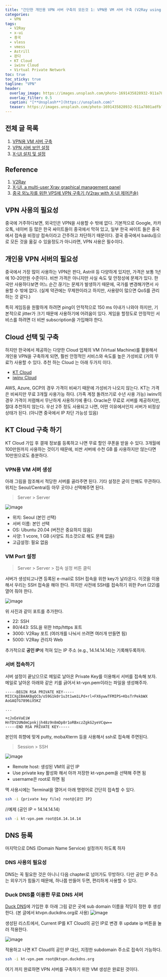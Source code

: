 ```yaml
---
title: "간단한 개인용 VPN 서버 구축의 모든것 1: VPN용 VM 서버 구축 (V2Ray using X-UI)"
categories:
  - VPN 
tags:
  - V2Ray
  - x-ui
  - 중국
  - vless
  - vmess
  - Astrill
  - 판다
  - KT Cloud
  - iwinv Cloud
  - Virtual Private Network
toc: true
toc_sticky: true
tagline: "VPN"
header:
  overlay_image: https://images.unsplash.com/photo-1691435828932-911a7801adfb?ixlib=rb-4.0.3&ixid=M3wxMjA3fDB8MHxwaG90by1wYWdlfHx8fGVufDB8fHx8fA%3D%3D&auto=format&fit=crop&w=3132&q=80
  overlay_filter: 0.5
  caption: "[**Unsplash**](https://unsplash.com)"
  teaser: https://images.unsplash.com/photo-1691435828932-911a7801adfb?ixlib=rb-4.0.3&ixid=M3wxMjA3fDB8MHxwaG90by1wYWdlfHx8fGVufDB8fHx8fA%3D%3D&auto=format&fit=crop&w=3132&q=80
---
```


## 전체 글 목록
1. [VPN용 VM 서버 구축](https://wakenhole.github.io/vpn/vpn_server_conf_1/)
2. [VPN 서버 보안 설정](https://wakenhole.github.io/vpn/vpn_server_conf_2/)
3. [X-UI 설치 및 설정](https://wakenhole.github.io/vpn/vpn_server_conf_3/)


## Reference
1. [V2Ray](https://www.v2ray.com/)
2. [X-UI, a multi-user Xray graphical management panel](https://seakfind.github.io/2021/10/10/X-UI/)
3. [중국 외노자를 위한 VPS에 VPN 구축기 (V2ray with X-UI 제어콘솔)](https://www.clien.net/service/board/lecture/17799473)

## VPN 사용의 필요성

중국에 거주하다보면, 외국인은 VPN을 사용할 수 밖에 없다. 
기본적으로 Google, 카카오톡, 네이버 등 많은 한국 싸이트들이 중국에서 막혀 있고, 
일부 한국 싸이트 들은 중국에서 접속을 비정상 접속이라고 간주하고 차단하기 때문이다. 
결국 중국에서 baidu등으로 모든 것을 옮길 수 있을정도가 아니라면, VPN 사용은 필수이다.

## 개인용 VPN 서버의 필요성

중국에서 가장 많이 사용하는 VPN은 판다, Astrill 등 다양하게 있지만, 가격은 보통 1년에 10-20만원 수준이다. 
비싼 가격은 아니지만 사실 속도 및 안정성에 문제가 있다. 
한국만 사용하다보면 어느 순간 끊기는 문제가 발생하기 때문에, 국가를 변경해가면서 사용할 수 밖에 없다. 
(실제 약관에는 무제한이라고 하지만, 사용량이 많으면 QoS를 관리하는 것 같다.)

특히 게임등을 원활하게 하려면 ping이 안적적으로 150 ms 이내가 나와야 하지만, 
기본적으로 jitter가 크기 때문에 사용하기에 어려움이 있다. 
게임을 할정도로 안정적인 서비스를 하려면 더 비싼 subscription을 가입해야 한다. 

## Cloud 선택 및 구축

하지만 한국에서 제공하는 다양한 Cloud 업체의 VM (Virtual Machine)를 활용해서 개인용 VPN을 구축하게 되면, 
훨씬 안정적인 서비스와 속도를 높은 가성비로 (거의 무료?) 사용할 수 있다.
추천 하는 Cloud 는 아래 두가지 이다. 
* [KT Cloud](https://cloud.kt.com/)
* [iwinv Cloud](https://www.iwinv.kr/)

AWS, Azure, GCP의 경우 가격이 비싸기 때문에 가성비가 나오지 않는다. 
KT는 가격은 비싸지만 무료 3개월 사용가능 하다. (가족 계정 돌려쓰기로 수년 사용 가능)
iwinv의 경우 가격이 저렴해서 무난하게 사용하기에 좋다. 
Oracle은 무료로 서버를 제공하지만, 절대 추천하지 않는다. 
우선 2주 정도 사용되고 나면, 어떤 이유에서인지 서버가 비정상상태가 된다. (아니면 중국에서 IP 차단 가능성 있음)

## KT Cloud 구축 하기 

KT Cloud 가입 후 결재 정보를 등록하고 나면 무료 할인 쿠폰을 받을 수 있다. 
3개월에 100만원까지 사용하는 것이기 때문에, 
비싼 서버에 수천 GB 를 사용하지만 않는다면 10만원으로도 충분하다.

### VPN용 VM 서버 생성
아래 그림을 참조해서 적당한 서버를 골라주면 된다. 
기타 설정은 굳이 안해도 무관하다. 
위치는 Seoul/Central등 아무 곳이나 선택해주면 된다. 

> Server > Server

![image](https://user-images.githubusercontent.com/2586880/270099105-810e87cd-ec40-42a8-b52b-1450a04f6f24.png)
* 위치: Seoul (본인 선택)
* 서버 이름: 본인 선택
* OS: Ubuntu 20.04 (버전은 중요하지 않음)
* 사양: 1 vcore, 1 GB (사양도 최소것으로 해도 문제 없음)
* 고급설정: 필요 없음  

### VM Port 설정
> Server > Server > 접속 설정 버튼 클릭

서버가 생성되고나면 등록된 e-mail로 SSH 접속을 위한 key가 날라온다.
이것을 이용해서 우리는 SSH 접속을 해야 한다. 하지만 사전에 SSH를 접속하기 위한 Port (22)를 열어 줘야 한다. 

![image](https://user-images.githubusercontent.com/2586880/270139894-d23ddb39-0730-424c-ac9d-1960928346ed.png)

위 사진과 같이 포트를 추가한다. 
* 22: SSH
* 80/443: SSL을 위한 http/https 포트
* 3000: V2Ray 포트 (여러개를 나눠서 쓰려면 여러개 만들면 됨)
* 5000: V2Ray 관리자 Web

추가적으로 **공인 IP**에 적혀 있는 IP 주소 (e.g., 14.14.14.14)는 기록해두록하자. 


### 서버 접속하기 

서버 설정이 끝났으므로 메일로 날아온 Private Key를 이용해서 서버를 접속해 보자. 
메일로 날아온 아래와 같은 키를 긁어서 kt-vpn.pem이라는 파일을 생성해주자. 

```
-----BEGIN RSA PRIVATE KEY-----
MIICXgIBAAKBgQCb/o59G1k0r1u3t1wm1LPd+rl+FX6ywwTFMIPS+KbsTrPekbWX
AoGAQ7G7896iX5KZ

...

+cJxEeVaEiW
HnTDV2UNdmCpnkjjh48z9n8mDp8r1oRBxczZgkG2yeVCqw==
-----END RSA PRIVATE KEY-----
```

본인의 취향에 맞게 putty, mobaXterm 등을 사용해서 ssh로 접속해 주면된다. 

> Session > SSH 

![image](https://user-images.githubusercontent.com/2586880/270100322-23a8b715-494a-48c5-a0a1-1625e68a7f67.png)
* Remote host: 생성된 VM의 공인 IP
* Use private key 활성화 해서 아까 저장한 kt-vpn.pem을 선택해 주면 됨
* username은 root로 하면 됨

맥 사용시에는 Terminal을 열어서 아래 명령어로 간단히 접속할 수 있다. 
```sh
ssh -i {private key file} root@{공인 IP}
```
//예제 (공인 IP = 14.14.14.14)
```sh
ssh -i kt-vpn.pem root@14.14.14.14
```

## DNS 등록

마지막으로 DNS (Domain Name Service) 설정까지 하도록 하자

### DNS 사용의 필요성

DNS는 꼭 필요한 것은 아니니 다음 chapter로 넘어가도 무방하다. 
다만 공인 IP 주소는 외우기가 힘들기 때문에, 하나쯤 만들어 두면, 편리하게 사용할 수 있다. 

### Duck DNS를 이용한 무료 DNS 서버 

[Duck DNS](https://www.duckdns.org/)에 가입한 후 아래 그림 같은 곳에 sub domain 이름을 적당히 정한 후 생성한다. 
(본 글에서 ktvpn.duckdns.org로 사용)
![image](https://user-images.githubusercontent.com/2586880/270111450-0116b5c0-dc58-4f22-909e-c684271fab84.png)

생성된 리스트에서, Current IP를 KT Cloud의 공인 IP로 변경 후 update ip 버튼을 눌러 적용한다. 

![image](https://github.com/wakenhole/wakenhole.github.io/assets/2586880/5dc8d091-69c0-4e51-9e19-93005bd339d6)

적용하고 나면 KT Cloud의 공인 IP 대신, 지정한 subdomain 주소로 접속이 가능하다.

```sh
ssh -i kt-vpn.pem root@ktvpn.duckdns.org
```

여기 까지 완료하면 VPN 서버를 구축하기 위한 VM 생성은 완료된 것이다. 
